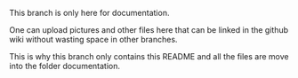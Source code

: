 This branch is only here for documentation.

One can upload pictures and other files here that can be linked in the github wiki without wasting space in other branches.

This is why this branch only contains this README and all the files are move into the folder documentation.

